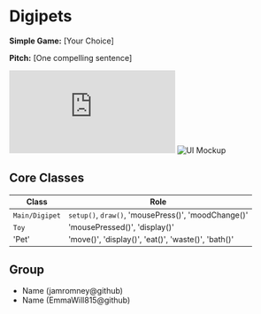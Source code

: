 # Digipets

**Simple Game:** [Your Choice]

**Pitch:** [One compelling sentence]

![Class Diagram](https://github.com/jamromney/Group-1/blob/main/Class%20Diagram/Digipets.drawio.pdf)
![UI Mockup](mockup.png)

## Core Classes
| Class | Role |
|-------|------|
| `Main/Digipet` | `setup()`, `draw()`, 'mousePress()', 'moodChange()' |
| `Toy` | 'mousePressed()', 'display()' |
| 'Pet' | 'move()', 'display()', 'eat()', 'waste()', 'bath()' |

## Group
- Name (jamromney@github)
- Name (EmmaWill815@github)
